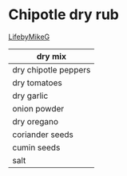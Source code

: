 # Chipotle dry rub

[LifebyMikeG](https://youtu.be/z__A0TZPirM?t=360)


| dry mix              |
|----------------------|
| dry chipotle peppers |
| dry tomatoes         |
| dry garlic           |
| onion powder         |
| dry oregano          |
| coriander seeds      |
| cumin seeds          |
| salt                 |

